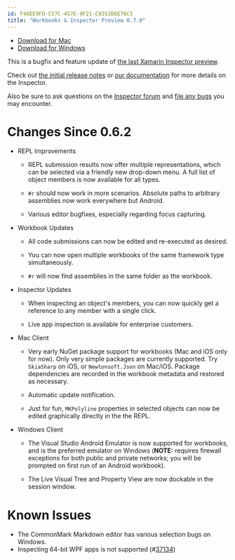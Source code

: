 ```yaml
---
id: F4AEE9FD-C57C-457E-9F21-C8353D6E76C5
title: "Workbooks & Inspector Preview 0.7.0"
---
```


* [Download for Mac](https://download.xamarin.com/inspector/XamarinInspector.pkg)
* [Download for Windows](https://download.xamarin.com/inspector/XamarinInspector.msi)

This is a bugfix and feature update of
[the last Xamarin Inspector preview](http://developer.xamarin.com/releases/inspector/preview/inspector-0.6.2/).

Check out
[the initial release notes](http://developer.xamarin.com/releases/inspector/preview/inspector-0.3.1/#What_does_it_do)
or
[our documentation](https://developer.xamarin.com/guides/cross-platform/inspector/)
for more details on the Inspector.

Also be sure to ask questions on the [Inspector forum](http://forums.xamarin.com/categories/inspector)
and [file any bugs][bugs] you may encounter.

[bugs]: https://bugzilla.xamarin.com/enter_bug.cgi?product=Workbooks%20%26%20Inspector


# Changes Since 0.6.2

* REPL Improvements

  - REPL submission results now offer multiple representations, which can be
    selected via a friendly new drop-down menu. A full list of object members is
    now available for all types.

  - `#r` should now work in more scenarios. Absolute paths to arbitrary
    assemblies now work everywhere but Android.

  - Various editor bugfixes, especially regarding focus capturing.


* Workbook Updates

  - All code submissions can now be edited and re-executed as desired.

  - You can now open multiple workbooks of the same framework type
    simultaneously.

  - `#r` will now find assemblies in the same folder as the workbook.


* Inspector Updates

  - When inspecting an object's members, you can now quickly get a reference to
    any member with a single click.

  - Live app inspection is available for enterprise customers.


* Mac Client

  - Very early NuGet package support for workbooks (Mac and iOS only for now).
    Only very simple packages are currently supported. Try `SkiaSharp` on iOS,
    or `Newtonsoft.Json` on Mac/iOS. Package dependencies are recorded in the
    workbook metadata and restored as necessary.

  - Automatic update notification.

  - Just for fun, `MKPolyline` properties in selected objects can now be edited
    graphically directly in the the REPL.


* Windows Client

  - The Visual Studio Android Emulator is now supported for workbooks, and is
    the preferred emulator on Windows (**NOTE:** requires firewall exceptions
    for both public and private networks; you will be prompted on first run of
    an Android workbook).

  - The Live Visual Tree and Property View are now dockable in the session
    window.


# Known Issues

* The CommonMark Markdown editor has various selection bugs on Windows.
* Inspecting 64-bit WPF apps is not supported (#[37134][37134])

[37134]: https://bugzilla.xamarin.com/show_bug.cgi?id=37134

